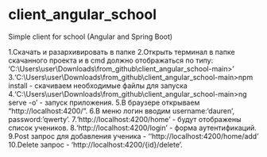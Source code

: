 # client_angular_school
Simple client for school (Angular and Spring Boot)

1.Скачать и разархивировать в папке
2.Открыть терминал в папке скачанного проекта и в cmd должно отображаться по типу:
‘C:\Users\user\Downloads\from_github\client_angular_school-main>’
3.‘C:\Users\user\Downloads\from_github\client_angular_school-main>npm install - скачиваем необходимые файлы для запуска
4.‘C:\Users\user\Downloads\from_github\client_angular_school-main>ng serve -o’ - запуск приложения.
5.В браузере открываем “http://localhost:4200/”.
6.В меню логин вводим username:‘dauren’, password:’qwerty’.
7.‘http://localhost:4200/home’ - будут отображены список учеников.
8.‘http://localhost:4200/login’ - форма аутентификаций.
9.Post запрос для добавления ученика - ‘‘http://localhost:4200/home/add’
10.Delete запрос - ‘http://localhost:4200/{id}/delete’.
